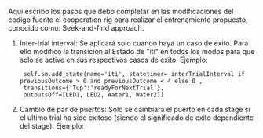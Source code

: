 Aqui escribo los pasos que debo completar en las modificaciones del codigo fuente el cooperation rig para realizar el entrenamiento propuesto, conocido como: Seek-and-find approach.

1. Inter-trial interval: Se aplicará solo cuando haya un caso de exito. Para ello modifico la transición al Estado de "iti" en todos los modos para que solo se active en sus respectivos casos de exito.
	Ejemplo:
	
		self.sm.add_state(name='iti', statetimer= interTrialInterval if previousOutcome > 0 and previousOutcome < 4 else 0 ,
		transitions={'Tup':'readyForNextTrial'},
		outputsOff=[LED1, LED2, Water1, Water2])
2. Cambio de par de puertos: Solo se cambiara el puerto en cada stage si el ultimo trial ha sido exitoso (siendo el significado de exito dependiente del stage).
	Ejemplo: 
